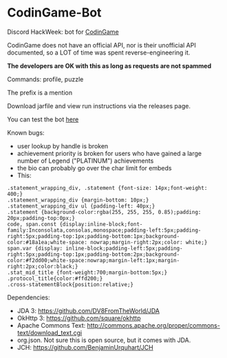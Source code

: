 # CodinGame-Bot

Discord HackWeek: bot for [CodinGame](https://www.codingame.com/)

CodinGame does not have an official API, nor is their unofficial API documented, so a LOT of time was spent reverse-engineering it.

**The developers are OK with this as long as requests are not spammed**

Commands:
profile,
puzzle

The prefix is a mention

Download jarfile and view run instructions via the releases page.

You can test the bot [here](https://discord.gg/Xa94RwU)

Known bugs:
- user lookup by handle is broken
- achievement priority is broken for users who have gained a large number of Legend ("PLATINUM") achievements
- the bio can probably go over the char limit for embeds
- This:
```
.statement_wrapping_div, .statement {font-size: 14px;font-weight: 400;}
.statement_wrapping_div {margin-bottom: 10px;}
.statement_wrapping_div ul {padding-left: 40px;}
.statement {background-color:rgba(255, 255, 255, 0.85);padding: 20px;padding-top:0px;}
code, span.const {display:inline-block;font-family:Inconsolata,consolas,monospace;padding-left:5px;padding-right:5px;padding-top:1px;padding-bottom:1px;background-color:#18a1ea;white-space: nowrap;margin-right:2px;color: white;}
span.var {display: inline-block;padding-left:5px;padding-right:5px;padding-top:1px;padding-bottom:2px;background-color:#f2dd00;white-space:nowrap;margin-left:1px;margin-right:2px;color:black;}
.stat_mid_title {font-weight:700;margin-bottom:5px;}
.protocol_title{color:#ffd200;}
.cross-statementBlock{position:relative;}
```

Dependencies:
- JDA 3: https://github.com/DV8FromTheWorld/JDA
- OkHttp 3: https://github.com/square/okhttp
- Apache Commons Text: http://commons.apache.org/proper/commons-text/download_text.cgi
- org.json. Not sure this is open source, but it comes with JDA.
- JCH: https://github.com/BenjaminUrquhart/JCH
